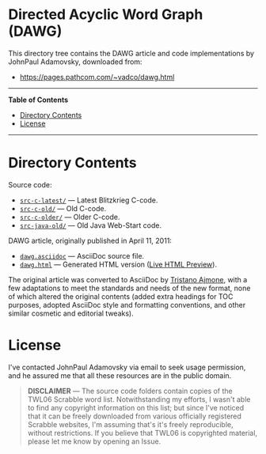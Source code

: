 # Directed Acyclic Word Graph (DAWG)

This directory tree contains the DAWG article and code implementations by JohnPaul Adamovsky, downloaded from:

- https://pages.pathcom.com/~vadco/dawg.html


-----

**Table of Contents**

<!-- MarkdownTOC autolink="true" bracket="round" autoanchor="false" lowercase="only_ascii" uri_encoding="true" levels="1,2,3" -->

- [Directory Contents](#directory-contents)
- [License](#license)

<!-- /MarkdownTOC -->

-----

# Directory Contents

Source code:

- [`src-c-latest/`][src-c-latest/] — Latest Blitzkrieg C-code.
- [`src-c-old/`][src-c-old/] — Old C-code.
- [`src-c-older/`][src-c-older/] — Older C-code.
- [`src-java-old/`][src-java-old/] — Old Java Web-Start code.

DAWG article, originally published in April 11, 2011:

- [`dawg.asciidoc`][dawg.asciidoc] — AsciiDoc source file.
- [`dawg.html`][dawg.html] — Generated HTML version ([Live HTML Preview]).

The original article was converted to AsciiDoc by [Tristano Ajmone], with a few adaptations to meet the standards and needs of the new format, none of which altered the original contents (added extra headings for TOC purposes, adopted AsciiDoc style and formatting conventions, and other similar cosmetic and editorial tweaks).


# License

I've contacted JohnPaul Adamovsky via email to seek usage permission, and he assured me that all these resources are in the public domain.

> **DISCLAIMER** — The source code folders contain copies of the TWL06 Scrabble word list.
> Notwithstanding my efforts, I wasn't able to find any copyright information on this list; but since I've noticed that it can be freely downloaded from various officially registered Scrabble websites, I'm assuming that's it's freely reproducible, without restrictions.
> If you believe that TWL06 is copyrighted material, please let me know by opening an Issue.

<!-----------------------------------------------------------------------------
                               REFERENCE LINKS
------------------------------------------------------------------------------>

[let me know by opening an Issue]: https://github.com/tajmone/programming-gems/issues/new "Open an Issue to contact me"

[Tristano Ajmone]: https://github.com/tajmone "View Tristano Ajmone's GitHub profile"

<!-- project folders -->

[src-c-latest/]: ./src-c-latest "Navigate to folder"
[src-c-old/]: ./src-c-old "Navigate to folder"
[src-c-older/]: ./src-c-older "Navigate to folder"
[src-java-old/]: ./src-java-old "Navigate to folder"

<!-- project files -->

[dawg.asciidoc]: ./dawg.asciidoc "View AsciiDoc source file"
[dawg.html]: ./dawg.html "Open HTML document"

[Live HTML Preview]: https://htmlpreview.github.io/?https://github.com/tajmone/programming-gems/blob/main/dawg/blitzkrieg/dawg.html "Live HTML Preview"

<!-- EOF -->
